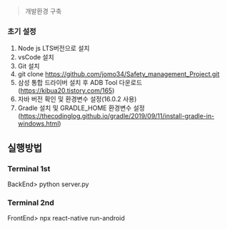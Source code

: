 > 개발환경 구축
### 초기 설정
1. Node js LTS버전으로 설치
2. vsCode 설치
3. Git 설치
4. git clone https://github.com/jomo34/Safety_management_Project.git
5. 삼성 통합 드라이버 설치 후 ADB Tool 다운로드(https://kibua20.tistory.com/165)
6. 자바 버전 확인 및 환경변수 설정(16.0.2 사용)
7. Gradle 설치 및 GRADLE_HOME 환경변수 설정(https://thecodinglog.github.io/gradle/2019/09/11/install-gradle-in-windows.html)


## 실행방법
### Terminal 1st
BackEnd> python server.py
### Terminal 2nd
FrontEnd> npx react-native run-android
